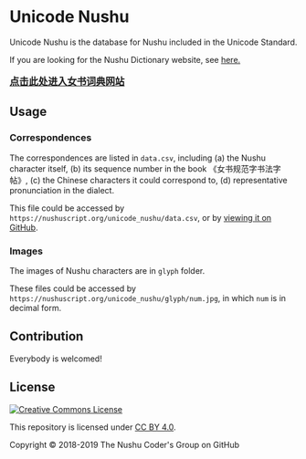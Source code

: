 # Unicode Nushu

Unicode Nushu is the database for Nushu included in the Unicode Standard.

If you are looking for the Nushu Dictionary website, see [here.<br /><br /><big>**点击此处进入女书词典网站**</big>](https://nushuscript.org/)

## Usage

### Correspondences

The correspondences are listed in `data.csv`, including (a) the Nushu character itself, (b) its sequence number in the book 《女书规范字书法字帖》, (c) the Chinese characters it could correspond to, (d) representative pronunciation in the dialect.

This file could be accessed by `https://nushuscript.org/unicode_nushu/data.csv`, or by [viewing it on GitHub](https://github.com/nushu-script/unicode_nushu/blob/master/data.csv).

### Images

The images of Nushu characters are in `glyph` folder.

These files could be accessed by `https://nushuscript.org/unicode_nushu/glyph/num.jpg`, in which `num` is in decimal form.

## Contribution

Everybody is welcomed!

## License

<a rel="license" href="http://creativecommons.org/licenses/by/4.0/"><img alt="Creative Commons License" style="border-width:0" src="https://i.creativecommons.org/l/by/4.0/88x31.png" /></a>

This repository is licensed under [CC BY 4.0](http://creativecommons.org/licenses/by/4.0/).

Copyright &copy; 2018-2019 The Nushu Coder's Group on GitHub
